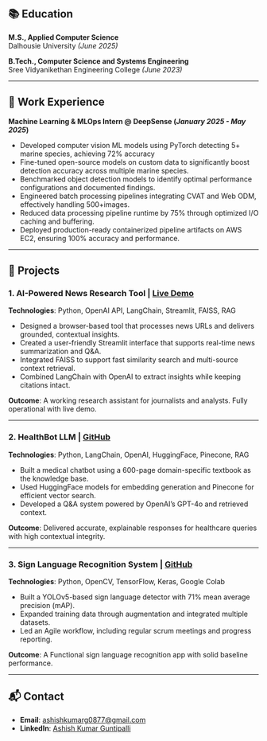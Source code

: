 ## 📚 Education
**M.S., Applied Computer Science**  
Dalhousie University _(June 2025)_

**B.Tech., Computer Science and Systems Engineering**  
Sree Vidyanikethan Engineering College _(June 2023)_

---

## 💼 Work Experience
**Machine Learning & MLOps Intern @ DeepSense (_January 2025 - May 2025_)**
- Developed computer vision ML models using PyTorch detecting 5+ marine species, achieving 72% accuracy
- Fine-tuned open-source models on custom data to significantly boost detection accuracy across multiple marine species.
- Benchmarked object detection models to identify optimal performance configurations and documented findings.
- Engineered batch processing pipelines integrating CVAT and Web ODM, effectively handling 500+images.
- Reduced data processing pipeline runtime by 75% through optimized I/O caching and buffering.
- Deployed production-ready containerized pipeline artifacts on AWS EC2, ensuring 100% accuracy and performance.

---

## 🚀 Projects

### 1. AI-Powered News Research Tool  | [Live Demo](https://news-research-llm.streamlit.app/)
**Technologies**: Python, OpenAI API, LangChain, Streamlit, FAISS, RAG 

- Designed a browser-based tool that processes news URLs and delivers grounded, contextual insights.
- Created a user-friendly Streamlit interface that supports real-time news summarization and Q&A.
- Integrated FAISS to support fast similarity search and multi-source context retrieval.
- Combined LangChain with OpenAI to extract insights while keeping citations intact.

**Outcome**: A working research assistant for journalists and analysts. Fully operational with live demo.

---

### 2. HealthBot LLM  | [GitHub](https://github.com/i-AshishKumar/HealthBot) 
**Technologies**: Python, LangChain, OpenAI, HuggingFace, Pinecone, RAG  

- Built a medical chatbot using a 600-page domain-specific textbook as the knowledge base.
- Used HuggingFace models for embedding generation and Pinecone for efficient vector search.
- Developed a Q&A system powered by OpenAI’s GPT-4o and retrieved context.

**Outcome**: Delivered accurate, explainable responses for healthcare queries with high contextual integrity.

---

### 3. Sign Language Recognition System  | [GitHub](https://github.com/i-AshishKumar/Sign-Language-Recognition)
**Technologies**: Python, OpenCV, TensorFlow, Keras, Google Colab  

- Built a YOLOv5-based sign language detector with 71% mean average precision (mAP).
- Expanded training data through augmentation and integrated multiple datasets.
- Led an Agile workflow, including regular scrum meetings and progress reporting.

**Outcome**: A Functional sign language recognition app with solid baseline performance.

---

## 📬 Contact
- **Email**: ashishkumarg0877@gmail.com   
- **LinkedIn**: [Ashish Kumar Guntipalli](https://linkedin.com/in/g-ashish-kumar)